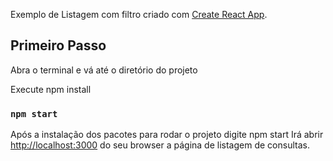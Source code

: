 Exemplo de Listagem com filtro criado com [Create React App](https://github.com/facebook/create-react-app).

## Primeiro Passo

Abra o terminal e vá até o diretório do projeto

Execute npm install

### `npm start`

Após a instalação dos pacotes para rodar o projeto digite npm start
Irá abrir [http://localhost:3000](http://localhost:3000) do seu browser a página de listagem de consultas.

